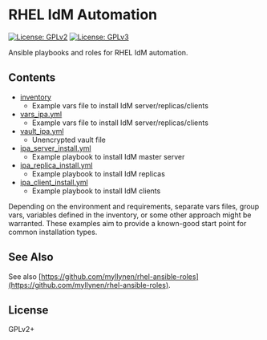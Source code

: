 # RHEL IdM Automation

[![License: GPLv2](https://img.shields.io/badge/license-GPLv2-brightgreen.svg)](https://www.gnu.org/licenses/old-licenses/gpl-2.0.en.html)
[![License: GPLv3](https://img.shields.io/badge/license-GPLv3-brightgreen.svg)](https://www.gnu.org/licenses/gpl-3.0)

Ansible playbooks and roles for RHEL IdM automation.

## Contents

* [inventory](inventory)
  * Example vars file to install IdM server/replicas/clients
* [vars_ipa.yml](vars_ipa.yml)
  * Example vars file to install IdM server/replicas/clients
* [vault_ipa.yml](vault_ipa.yml)
  * Unencrypted vault file
* [ipa_server_install.yml](ipa_server_install.yml)
  * Example playbook to install IdM master server
* [ipa_replica_install.yml](ipa_replica_install.yml)
  * Example playbook to install IdM replicas
* [ipa_client_install.yml](ipa_client_install.yml)
  * Example playbook to install IdM clients

Depending on the environment and requirements, separate vars files,
group vars, variables defined in the inventory, or some other approach
might be warranted. These examples aim to provide a known-good start
point for common installation types.

## See Also

See also
[https://github.com/myllynen/rhel-ansible-roles](https://github.com/myllynen/rhel-ansible-roles).

## License

GPLv2+
